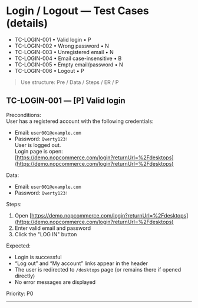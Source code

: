 # Login / Logout — Test Cases (details)
- TC-LOGIN-001 • Valid login • P
- TC-LOGIN-002 • Wrong password • N
- TC-LOGIN-003 • Unregistered email • N
- TC-LOGIN-004 • Email case-insensitive • B
- TC-LOGIN-005 • Empty email/password • N
- TC-LOGIN-006 • Logout • P

> Use structure: Pre / Data / Steps / ER / P  

## TC-LOGIN-001 — [P] Valid login

Preconditions:  
User has a registered account with the following credentials:  
- Email: `user001@example.com`  
- Password: `Qwerty123!`  
User is logged out.  
Login page is open:  
[https://demo.nopcommerce.com/login?returnUrl=%2Fdesktops](https://demo.nopcommerce.com/login?returnUrl=%2Fdesktops)

Data:  
- Email: `user001@example.com`  
- Password: `Qwerty123!`

Steps:  
1) Open [https://demo.nopcommerce.com/login?returnUrl=%2Fdesktops](https://demo.nopcommerce.com/login?returnUrl=%2Fdesktops)  
2) Enter valid email and password  
3) Click the "LOG IN" button

Expected:  
- Login is successful  
- “Log out” and “My account” links appear in the header  
- The user is redirected to `/desktops` page (or remains there if opened directly)  
- No error messages are displayed

Priority: P0

---

